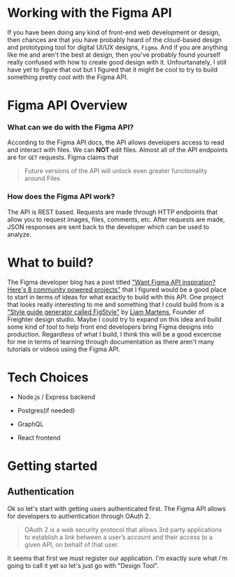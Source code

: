 # Working with the Figma API

If you have been doing any kind of front-end web development or design, then chances are that you have probably heard of the cloud-based design and prototyping tool for digital UI/UX designs, ```Figma```. And if you are anything like me and aren't the best at design, then you've probably found yourself really confused with how to create good design with it. Unfourtanately, I still have yet to figure that out but I figured that it might be cool to try to build something pretty cool with the Figma API.

# Figma API Overview

### What can we do with the Figma API?

According to the Figma API docs, the API allows developers access to read and interact with files. We can **NOT** edit files. Almost all of the API endpoints are for ```GET``` requests. Figma claims that 

> Future versions of the API will unlock even greater functionality around Files

### How does the Figma API work?

The API is REST based. Requests are made through HTTP endpoints that allow you to request images, files, comments, etc. After requests are made, JSON responses are sent back to the developer which can be used to analyze.

# What to build?

The Figma developer blog has a post titled ["Want Figma API inspiration? Here's 8 community powered projects"](https://www.figma.com/blog/want-figma-api-inspiration-heres-8-community-powered-projects/) that I figured would be a good place to start in terms of ideas for what exactly to build with this API. One project that looks really interesting to me and something that I could build from is a ["Style guide generator called FigStyle"](https://figstyle.freighter.studio) by [Liam Martens](https://github.com/LiamMartens), Founder of Freighter design studio. Maybe I could try to expand on this idea and build some kind of tool to help front end developers bring Figma designs into production. Regardless of what I build, I think this will be a good excercise for me in terms of learning through documentation as there aren't many tutorials or videos using the Figma API.

# Tech Choices

* Node.js / Express backend

* Postgres(if needed)

* GraphQL

* React frontend 

# Getting started

## Authentication

Ok so let's start with getting users authenticated first. The Figma API allows for developers to authentication through OAuth 2.

> OAuth 2 is a web security protocol that allows 3rd party applications to establish a link between a user’s account and their access to a given API, on behalf of that user.

It seems that first we must register our application. I'm exactly sure what i'm going to call it yet so let's just go with "Design Tool".